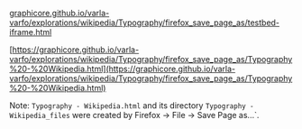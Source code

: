 [graphicore.github.io/varla-varfo/explorations/wikipedia/Typography/firefox_save_page_as/testbed-iframe.html](https://graphicore.github.io/varla-varfo/explorations/wikipedia/Typography/firefox_save_page_as/testbed-iframe.html)

[https://graphicore.github.io/varla-varfo/explorations/wikipedia/Typography/firefox_save_page_as/Typography%20-%20Wikipedia.html](https://graphicore.github.io/varla-varfo/explorations/wikipedia/Typography/firefox_save_page_as/Typography%20-%20Wikipedia.html)

Note: `Typography - Wikipedia.html` and its directory `Typography - Wikipedia_files` were created by Firefox -> File -> Save Page as...`.
